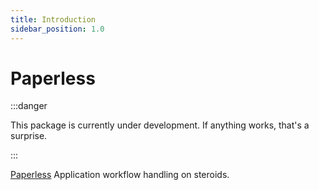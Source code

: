 ```yaml
---
title: Introduction
sidebar_position: 1.0
---
```


# Paperless

:::danger

This package is currently under development. If anything works, that's a surprise.

:::

[Paperless](https://github.com/Javaabu/paperless) Application workflow handling on steroids.
